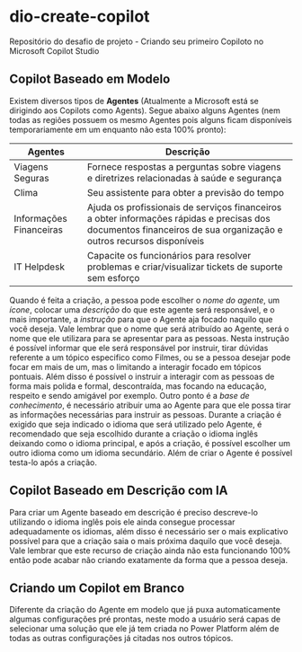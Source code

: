 # dio-create-copilot
Repositório do desafio de projeto - Criando seu primeiro Copiloto no Microsoft Copilot Studio

## Copilot Baseado em Modelo

Existem diversos tipos de **Agentes** (Atualmente a Microsoft está se dirigindo aos Copilots como Agents). Segue abaixo alguns Agentes (nem todas as regiões possuem os mesmo Agentes pois alguns ficam disponíveis temporariamente em um enquanto não esta 100% pronto):

Agentes   | Descrição
--------- | ------
Viagens Seguras | Fornece respostas a perguntas sobre viagens e diretrizes relacionadas à saúde e segurança
Clima | Seu assistente para obter a previsão do tempo
Informações Financeiras | Ajuda os profissionais de serviços financeiros a obter informações rápidas e precisas dos documentos financeiros de sua organização e outros recursos disponíveis
IT Helpdesk | Capacite os funcionários para resolver problemas e criar/visualizar tickets de suporte sem esforço

Quando é feita a criação, a pessoa pode escolher o *nome do agente*, um *ícone*, colocar uma *descrição* do que este agente será responsável, e o mais importante, a *instrução* para que o Agente aja focado naquilo que você deseja. Vale lembrar que o nome que será atribuído ao Agente, será o nome que ele utilizara para se apresentar para as pessoas. Nesta instrução é possível informar que ele será responsável por instruir, tirar dúvidas referente a um tópico especifico como Filmes, ou se a pessoa desejar pode focar em mais de um, mas o limitando a interagir focado em tópicos pontuais. Além disso é possível o instruir a interagir com as pessoas de forma mais polida e formal, descontraída, mas focando na educação, respeito e sendo amigável por exemplo. Outro ponto é a *base de conhecimento*, é necessário atribuir uma ao Agente para que ele possa tirar as informações necessárias para instruir as pessoas. Durante a criação é exigido que seja indicado o idioma que será utilizado pelo Agente, é recomendado que seja escolhido durante a criação o idioma inglês deixando como o idioma principal, e após a criação, é possível escolher um outro idioma como um idioma secundário.
Além de criar o Agente é possível testa-lo após a criação.

## Copilot Baseado em Descrição com IA

Para criar um Agente baseado em descrição é preciso descreve-lo utilizando o idioma inglês pois ele ainda consegue processar adequadamente os idiomas, além disso é necessário ser o mais explicativo possível para que a criação saia o mais próxima daquilo que você deseja. Vale lembrar que este recurso de criação ainda não esta funcionando 100% então pode acabar não criando exatamente da forma que a pessoa deseja.

## Criando um Copilot em Branco

Diferente da criação do Agente em modelo que já puxa automaticamente algumas configurações pré prontas, neste modo a usuário será capas de selecionar uma solução que ele já tem criada no Power Platform além de todas as outras configurações já citadas nos outros tópicos.
